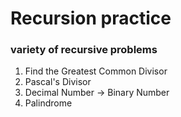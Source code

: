 # Recursion practice
### variety of recursive problems

1. Find the Greatest Common Divisor
2. Pascal's Divisor
3. Decimal Number -> Binary Number
4. Palindrome
